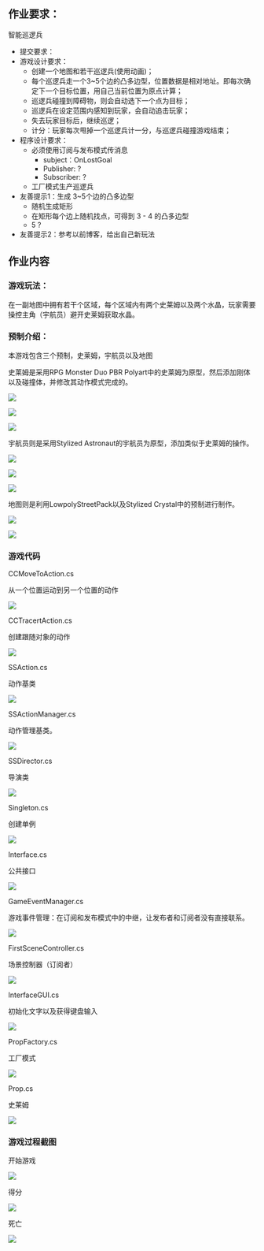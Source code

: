 ## 作业要求：

智能巡逻兵

- 提交要求：
- 游戏设计要求：
    - 创建一个地图和若干巡逻兵(使用动画)；
    - 每个巡逻兵走一个3~5个边的凸多边型，位置数据是相对地址。即每次确定下一个目标位置，用自己当前位置为原点计算；
    - 巡逻兵碰撞到障碍物，则会自动选下一个点为目标；
    - 巡逻兵在设定范围内感知到玩家，会自动追击玩家；
    - 失去玩家目标后，继续巡逻；
    - 计分：玩家每次甩掉一个巡逻兵计一分，与巡逻兵碰撞游戏结束；
- 程序设计要求：
    - 必须使用订阅与发布模式传消息
        - subject：OnLostGoal
        - Publisher: ?
        - Subscriber: ?
    - 工厂模式生产巡逻兵
- 友善提示1：生成 3~5个边的凸多边型
    - 随机生成矩形
    - 在矩形每个边上随机找点，可得到 3 - 4 的凸多边型
    - 5 ?
- 友善提示2：参考以前博客，给出自己新玩法

## 作业内容

### 游戏玩法：

在一副地图中拥有若干个区域，每个区域内有两个史莱姆以及两个水晶，玩家需要操控主角（宇航员）避开史莱姆获取水晶。

### 预制介绍：

本游戏包含三个预制，史莱姆，宇航员以及地图

史莱姆是采用RPG Monster Duo PBR Polyart中的史莱姆为原型，然后添加刚体以及碰撞体，并修改其动作模式完成的。

![](./pic/prop.png)

![](./pic/prop1.png)

![](./pic/prop2.png)

宇航员则是采用Stylized Astronaut的宇航员为原型，添加类似于史莱姆的操作。

![](./pic/player.png)

![](./pic/player1.png)

![](./pic/player2.png)

地图则是利用LowpolyStreetPack以及Stylized Crystal中的预制进行制作。

![](./pic/plane.png)

![](./pic/plane1.png)

### 游戏代码

CCMoveToAction.cs

从一个位置运动到另一个位置的动作

![](./pic/ccmovetoaction.png)

CCTracertAction.cs

创建跟随对象的动作

![](./pic/cctracertaction.png)

SSAction.cs

动作基类

![](./pic/ssaction.png)

SSActionManager.cs

动作管理基类。

![](./pic/ssactionmanager.png)

SSDirector.cs

导演类

![](./pic/ssdirector.png)

Singleton.cs

创建单例

![](./pic/singleton.png)

Interface.cs

公共接口

![](./pic/interface.png)

GameEventManager.cs

游戏事件管理：在订阅和发布模式中的中继，让发布者和订阅者没有直接联系。

![](./pic/gameeventmanager.png)

FirstSceneController.cs

场景控制器（订阅者）

![](./pic/firstscenecontroller.png)

InterfaceGUI.cs

初始化文字以及获得键盘输入

![](./pic/interfacegui.png)

PropFactory.cs

工厂模式

![](./pic/propfactory.png)

Prop.cs

史莱姆

![](./pic/propcs.png)

### 游戏过程截图

开始游戏

![](./pic/start.png)

得分

![](./pic/scored.png)

死亡

![](./pic/die.png)